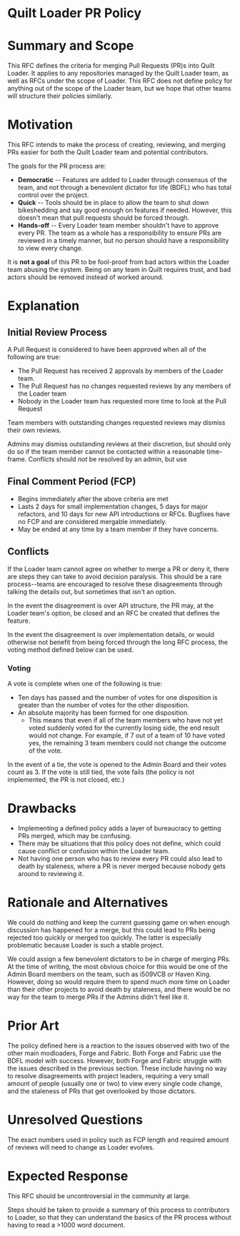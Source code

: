 # Quilt Loader PR Policy
# Summary and Scope
This RFC defines the criteria for merging Pull Requests (PR)s into Quilt Loader. It applies to any repositories managed by the Quilt Loader team, as well as RFCs under the scope of Loader.
This RFC does not define policy for anything out of the scope of the Loader team, but we hope that other teams will structure their policies similarly.

# Motivation
This RFC intends to make the process of creating, reviewing, and merging PRs easier for both the Quilt Loader team and potential contributors.

The goals for the PR process are:
- **Democratic** -- Features are added to Loader through consensus of the team, and not through a benevolent dictator for life (BDFL) who has total control over the project.
- **Quick** -- Tools should be in place to allow the team to shut down bikeshedding and say good enough on features if needed. However, this doesn't mean that pull requests should be forced through.
- **Hands-off** -- Every Loader team member shouldn't have to approve every PR. The team as a whole has a responsibility to ensure PRs are reviewed in a timely manner, but no person should have a responsibility to view every change.

It is **not a goal** of this PR to be fool-proof from bad actors within the Loader team abusing the system. Being on any team in Quilt requires trust, and bad actors should be removed instead of worked around.

# Explanation
## Initial Review Process
A Pull Request is considered to have been approved when all of the following are true:
- The Pull Request has received 2 approvals by members of the Loader team.
- The Pull Request has no changes requested reviews by any members of the Loader team
- Nobody in the Loader team has requested more time to look at the Pull Request

Team members with outstanding changes requested reviews may dismiss their own reviews.

Admins may dismiss outstanding reviews at their discretion, but should only do so if the team member cannot be contacted within a reasonable time-frame. Conflicts should *not* be resolved by an admin, but use 

## Final Comment Period (FCP)
- Begins immediately after the above criteria are met
- Lasts 2 days for small implementation changes, 5 days for major refactors, and 10 days for new API introductions or RFCs. Bugfixes have no FCP and are considered mergable immediately.
- May be ended at any time by a team member if they have concerns.


## Conflicts
If the Loader team cannot agree on whether to merge a PR or deny it, there are steps they can take to avoid decision paralysis. This should be a rare process--teams are encouraged to resolve these disagreements through talking the details out, but sometimes that isn't an option.

In the event the disagreement is over API structure, the PR may, at the Loader team's option, be closed and an RFC be created that defines the feature.

In the event the disagreement is over implementation details, or would otherwise not benefit from being forced through the long RFC process, the voting method defined below can be used.

### Voting
A vote is complete when one of the following is true:
- Ten days has passed and the number of votes for one disposition is greater than the number of votes for the other disposition.
- An absolute majority has been formed for one disposition.
    - This means that even if all of the team members who have not yet voted suddenly voted for the currently losing side, the end result would not change. For example, if 7 out of a team of 10 have voted yes, the remaining 3 team members could not change the outcome of the vote.

In the event of a tie, the vote is opened to the Admin Board and their votes count as 3. If the vote is still tied, the vote fails (the policy is not implemented, the PR is not closed, etc.)

# Drawbacks
- Implementing a defined policy adds a layer of bureaucracy to getting PRs merged, which may be confusing.
- There may be situations that this policy does not define, which could cause conflict or confusion within the Loader team.
- Not having one person who has to review every PR could also lead to death by staleness, where a PR is never merged because nobody gets around to reviewing it.

# Rationale and Alternatives
We could do nothing and keep the current guessing game on when enough discussion has happened for a merge, but this could lead to PRs being rejected too quickly or merged too quickly. The latter is especially problematic because Loader is such a stable project.

We could assign a few benevolent dictators to be in charge of merging PRs. At the time of writing, the most obvious choice for this would be one of the Admin Board members on the team, such as i509VCB or Haven King. However, doing so would require them to spend much more time on Loader than their other projects to avoid death by staleness, and there would be no way for the team to merge PRs if the Admins didn't feel like it.

# Prior Art
The policy defined here is a reaction to the issues observed with two of the other main modloaders, Forge and Fabric. Both Forge and Fabric use the BDFL model with success. However, both Forge and Fabric struggle with the issues described in the previous section. These include having no way to resolve disagreements with project leaders, requiring a very small amount of people (usually one or two) to view every single code change, and the staleness of PRs that get overlooked by those dictators.

# Unresolved Questions
The exact numbers used in policy such as FCP length and required amount of reviews will need to change as Loader evolves.

# Expected Response
This RFC should be uncontroversial in the community at large.

Steps should be taken to provide a summary of this process to contributors to Loader, so that they can understand the basics of the PR process without having to read a >1000 word document.
